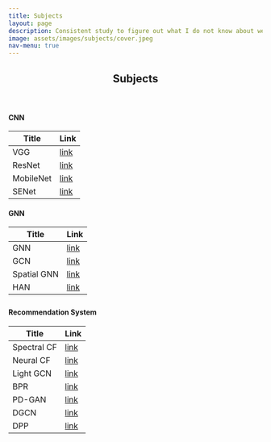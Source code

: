 ```yaml
---
title: Subjects
layout: page
description: Consistent study to figure out what I do not know about well"
image: assets/images/subjects/cover.jpeg
nav-menu: true
---
```


<!-- Main -->
<div id="main" class="alt"></div>

<section id="title">
    <div class="inner">
        <header class="'major">
            <h1>Subjects</h1>
        </header>
    </div>
</section>

<!-- Contents-->
<h4>CNN</h4>
<div class="table-wrapper">
	<table>
		<thead>
			<tr>
				<th>Title</th>
				<th>Link</th>
			</tr>
		</thead>
		<tbody>
			<tr>
				<td>VGG</td>
				<td><a href="https://yejin109.github.io/cnn/01-vgg/">link</a></td>
			</tr>
			<tr>
				<td>ResNet</td>
				<td><a href="https://yejin109.github.io/cnn/02-resnet/">link</a></td>
			</tr>
			<tr>
				<td>MobileNet</td>
				<td><a href="https://yejin109.github.io/cnn/03-mobilenet/">link</a></td>
			</tr>
			<tr>
				<td>SENet</td>
				<td><a href="https://yejin109.github.io/cnn/04-senet/">link</a></td>
			</tr>
		</tbody>
	</table>
</div>

<h4>GNN</h4>
<div class="table-wrapper">
	<table>
		<thead>
			<tr>
				<th>Title</th>
				<th>Link</th>
			</tr>
		</thead>
		<tbody>
			<tr>
				<td>GNN</td>
				<td><a href="https://yejin109.github.io/gnn/01-gnn/">link</a></td>
			</tr>
			<tr>
				<td>GCN</td>
				<td><a href="https://yejin109.github.io/gnn/02-gcn/">link</a></td>
			</tr>
			<tr>
				<td>Spatial GNN</td>
				<td><a href="https://yejin109.github.io/gnn/03-spatial-gnn/">link</a></td>
			</tr>
			<tr>
				<td>HAN</td>
				<td><a href="https://yejin109.github.io/gnn/04-han/">link</a></td>
			</tr>
		</tbody>
        <tfoot>
			<tr>
				<td colspan="1"></td>
				<td> </td>
			</tr>
		</tfoot>
	</table>
</div>

<h4>Recommendation System</h4>
<div class="table-wrapper">
	<table>
		<thead>
			<tr>
				<th>Title</th>
				<th>Link</th>
			</tr>
		</thead>
		<tbody>
			<tr>
				<td>Spectral CF</td>
				<td><a href="https://yejin109.github.io/recommendation-system/Spectral-CF/">link</a></td>
			</tr>
			<tr>
				<td>Neural CF</td>
				<td><a href="https://yejin109.github.io/recommendation-system/NCF/">link</a></td>
			</tr>
			<tr>
				<td>Light GCN</td>
				<td><a href="https://yejin109.github.io/recommendation-system/LightGCN/">link</a></td>
			</tr>
			<tr>
				<td>BPR</td>
				<td><a href="https://yejin109.github.io/recommendation-system/BPR/">link</a></td>
			</tr>
			<tr>
				<td>PD-GAN</td>
				<td><a href="https://yejin109.github.io/recommendation-system/PDGAN/">link</a></td>
			</tr>
			<tr>
				<td>DGCN</td>
				<td><a href="https://yejin109.github.io/recommendation-system/DGCN/">link</a></td>
			</tr>
			<tr>
				<td>DPP</td>
				<td><a href="https://yejin109.github.io/recommendation-system/DPP/">link</a></td>
			</tr>
		</tbody>
	</table>
</div>